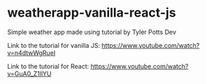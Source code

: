# weatherapp-vanilla-react-js
Simple weather app made using tutorial by Tyler Potts Dev

Link to the tutorial for vanilla JS: https://www.youtube.com/watch?v=n4dtwWgRueI

Link to the tutorial for React: https://www.youtube.com/watch?v=GuA0_Z1llYU
